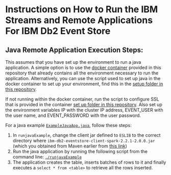 # Instructions on How to Run the IBM Streams and Remote Applications For IBM Db2 Event Store

## Java Remote Application Execution Steps:

This assumes that you have set up the environment to run a java application. A simple option is to use the [docker container](https://github.com/IBMProjectEventStore/db2eventstore-IoT-Analytics/blob/master/container) provided in this repository that already contains all the environment necessary to run the application. Alternatively, you can use the script used to set up java in the docker container to set up your environment, find this in the [setup folder in this repository](https://github.com/IBMProjectEventStore/db2eventstore-IoT-Analytics/blob/master/container/setup/setup-java.sh).

If not running within the docker container, run the script to configure SSL that is provided in the container [set up folder in this repository](https://github.com/IBMProjectEventStore/db2eventstore-IoT-Analytics/blob/master/container/setup/setup-ssl.sh). Also set up the environment variables IP with the cluster IP address, EVENT_USER with the user name, and EVENT_PASSWORD with the user password. 

For a java example [`ExampleJavaApp.java`](ExampleJavaApp.java), follow these steps:
1. In `runjavaExample`, change the client jar defined to `ESLIB` to the correct directory where `ibm-db2-eventstore-client-spark-2.2.1-2.0.0.jar` (which you obtained from Maven earlier from [this link](https://mvnrepository.com/artifact/com.ibm.event/ibm-db2-eventstore-client-spark-2.2.1))
2. Run the java application by running the following script from the command line: [`./runjavaExample`](./runjavaExample)
3. The application creates the table, inserts batches of rows to it and finally executes a `select * from <table>` to retrieve all the rows inserted.
